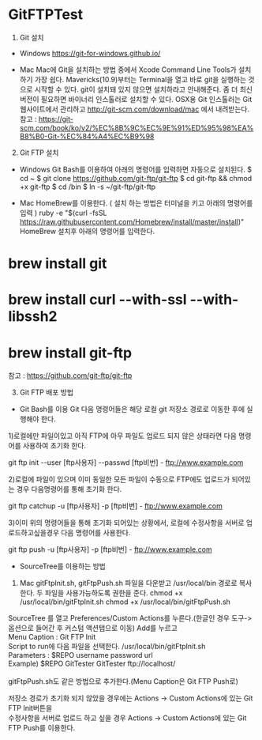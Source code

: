 # GitFTPTest
1. Git 설치
- Windows
https://git-for-windows.github.io/

- Mac
Mac에 Git을 설치하는 방법 중에서 Xcode Command Line Tools가 설치하기 가장 쉽다. Mavericks(10.9)부터는 Terminal을 열고 바로 git을 실행하는 것으로 시작할 수 있다. git이 설치돼 있지 않으면 설치하라고 안내해준다.
좀 더 최신 버전이 필요하면 바이너리 인스톨러로 설치할 수 있다. OSX용 Git 인스톨러는 Git 웹사이트에서 관리하고 http://git-scm.com/download/mac 에서 내려받는다.
참고 : https://git-scm.com/book/ko/v2/%EC%8B%9C%EC%9E%91%ED%95%98%EA%B8%B0-Git-%EC%84%A4%EC%B9%98

2. Git FTP 설치
- Windows
Git Bash를 이용하여 아래의 명령어를 입력하면 자동으로 설치된다.
$ cd ~
$ git clone https://github.com/git-ftp/git-ftp
$ cd git-ftp && chmod +x git-ftp
$ cd /bin
$ ln -s ~/git-ftp/git-ftp

- Mac
HomeBrew를 이용한다.
( 설치 하는 방법은 터미널을 키고 아래의 명령어를 입력 )
ruby -e "$(curl -fsSL https://raw.githubusercontent.com/Homebrew/install/master/install)" 
HomeBrew 설치후 아래의 명령어를 입력한다.
# brew install git
# brew install curl --with-ssl --with-libssh2
# brew install git-ftp

참고 : https://github.com/git-ftp/git-ftp

3. Git FTP 배포 방법
- Git Bash를 이용
Git 다음 명령어들은 해당 로컬 git 저장소 경로로 이동한 후에 실행해야 한다.

1)로컬에만 파일이있고 아직 FTP에 아무 파일도 업로드 되지 않은 상태라면 다음 명령어를 사용하여 초기화 한다.

 git ftp init --user [ftp사용자] --passwd [ftp비번] - ftp://www.example.com

2)로컬에 파일이 있으며 이미 동일한 모든 파일이 수동으로 FTP에도 업로드가 되어있는 경우 다음명령어를 통해 초기화 한다.

 git ftp catchup -u [ftp사용자] -p [ftp비번] - ftp://www.example.com
 
3)이미 위의 명령어들을 통해 초기화 되어있는 상황에서, 로컬에 수정사항을 서버로 업로드하고싶을경우 다음 명령어를 사용한다.

 git ftp push -u [ftp사용자] -p [ftp비번] - ftp://www.example.com
 
- SourceTree를 이용하는 방법
1) Mac
gitFtpInit.sh, gitFtpPush.sh 파일을 다운받고
/usr/local/bin 경로로 복사한다.
두 파일을 사용가능하도록 권한을 준다.
chmod +x /usr/local/bin/gitFtpInit.sh
chmod +x /usr/local/bin/gitFtpPush.sh

SourceTree 를 열고 Preferences/Custom Actions를 누른다.(한글인 경우 도구->옵션으로 들어간 후 커스텀 액션탭으로 이동)
Add를 누르고 <br/>
Menu Caption : Git FTP Init<br/>
Script to run에 다음 파일을 선택한다. /usr/local/bin/gitFtpInit.sh<br/>
Parameters : $REPO username password url<br/>
Example) $REPO GitTester GitTester ftp://localhost/<br/>
 <br/>
gitFtpPush.sh도 같은 방법으로 추가한다.(Menu Caption은 Git FTP Push로)

저장소 경로가 초기화 되지 않았을 경우에는 Actions -> Custom Actions에 있는 Git FTP Init버튼을<br/>
수정사항을 서버로 업로드 하고 싶을 경우 Actions -> Custom Actions에 있는 Git FTP Push를 이용한다.


